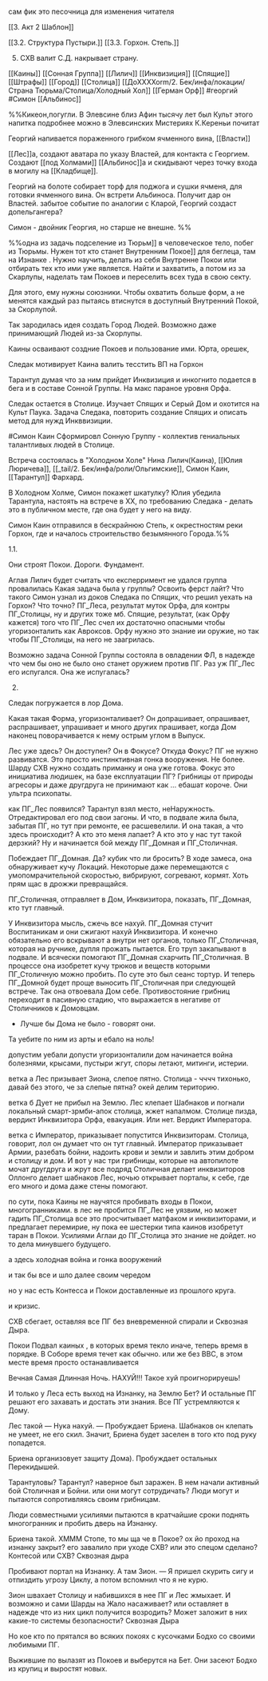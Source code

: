 сам фик это песочница для изменения читателя


[[3. Акт 2 Шаблон]]

[[3.2. Структура Пустыри.]]
[[3.3. Горхон. Степь.]]


5. СХВ валит С.Д. накрывает страну.

[[Каины]] [[Сонная Группа]] [[Лилич]] [[Инквизиция]] [[Спящие]]
[[Штрафы]] 
[[Город]] [[Столица]] [[ДоХХХХоrm/2. Бек/инфа/локации/Страна Тюрьма/Столица/Холодный Хол]] 
[[Герман Орф]] #георгий #Симон 
[[Альбинос]]

%%Кикеон,погугли. В Элевсине близ Афин тысячу лет был Культ этого напитка
подробнее можно в Элевсинских Мистериях К.Кереньи почитат


Георгий напивается пораженного грибком ячменного вина, [[Власти]] 

[[Лес]]а, создают аватара по указу Властей, для контакта с Георгием. Создают [[под Холмами]] [[Альбинос]]а и скидывают через точку входа в могилу на [[Кладбище]].

Георгий на болоте собирает торф для поджога и сушки ячменя, для готовки ячменного вина.
Он встрети Альбиноса. Получит дар он Властей. 
забытое событие
по аналогии с Кларой, Георгий создаст допельгангера?

Симон - двойник Георгия, но старше не внешне.
%%

%%одна из задачь подселение из Тюрьм[](Страна%20Тюрьма.md)]] в человеческое тело, побег из Тюрьмы. Нужен тот кто станет Внутренним Покое[](Фокус%20Внутренний%20Покой.md)]] для беглеца, там на Изнанке  . Нужно научить, делать из себя Внутренне Покои или отбирать тех кто ими уже является. Найти и захватить, а потом из за Скарлупы, наделать там Покоев и переселить всех туда в свою секту.

Для этого, ему нужны союзники. Чтобы охватить больше форм, а не менятся каждый раз пытаясь втиснутся в доступный Внутренний Покой, за Скорлупой.

Так зародилась идея создать Город Людей. Возможно даже принимающий Людей из-за Скорлупы.

Каины осваивают создние Покоев и пользование ими.  Юрта, орешек, 

Следак мотивирует Каина валить тесстить ВП на Горхон

Тарантул думая что за ним прийдет Инквизиция и инкогнито подается в бега и в составе Сонной Группы. На макс параное уровня Орфа.

Следак остается в Столице. Изучает Спящих и Серый Дом и охотится на Культ Паука.
Задача Следака, повторить создание Спящих и описать метод для нужд Инкввизиции.

#Симон Каин Сформировл Сонную Группу - коллектив гениальных талантливых людей в Столице.

Встреча состоялась в "Холодном Холе" Нина Лилич(Каина), [[Юлия Люричева]], [[_tail/2. Бек/инфа/роли/Ольгимские]], Симон Каин, [[Тарантул]] Фархард.

В Холодном Холме, Симон покажет шкатулку?
Юлия убедила Тарантула, настоять на встрече в ХХ, по требованию Следака - делать это в публичном месте, где она будет у него на виду.


Симон Каин отправился в бескрайнюю Степь, к окрестностям реки Горхон, где и началось строительство безымянного Города.%%

1.1.  

Они строят Покои. Дороги. Фундамент.

Аглая Лилич будет считать что експерримент не удался группа провалилась
Какая задача была у группы? 
Освоить ферст лайт?
Что такого Симон узнал из доков Следака по Спящих, что решил уехать на Горхон?
Что точно? ПГ_Леса, результат муток Орфа, для контры ПГ_Столицы, ну и других тоже мб. Спящие, результат, (как Орфу кажется) того что ПГ_Лес счел их достаточно опасными чтобы угоризонталить как Авроксов. Орфу нужно это знание ии оружие, но так чтобы ПГ_Столицы, на него не заагрилась. 

Возможно задача Сонной Группы состояла в овладении ФЛ, в надежде что чем бы оно не было оно станет оружием против ПГ.  Раз уж ПГ_Лес его испугался. Она же испугалась?





2. 

Следак погружается в лор Дома. 

Какая такая Форма, угоризонталивает? 
Он допрашивает, опрашивает, распрашивает, упрашивает и много других прашивает, когда Дом наконец поворачивается к нему острым углом в Выпуск. 

Лес уже здесь? Он доступен? Он в Фокусе? Откуда Фокус? 
ПГ не нужно развиватся. Это просто инстинктивная гонка вооружения. Не более. Шарду СХВ нужно создать приманку и она уже готова.
Фокус это инициатива людишек, на базе експлуатации ПГ? 
Грибницы от природы агресоры и даже другдруга не принимают как ... ебашат короче. Они ультра психопаты.

как ПГ_Лес появился?
Тарантул взял место, неНаружность. Отредактировал его под свои загоны. И что, в подвале жила была, забытая ПГ, но тут при ремонте, ее расшевелили. И она такая, а что здесь происходит? А кто это меня лапает? А кто это у нас тут такой дерзкий? Ну и начинается бой между ПГ_Домная и ПГ_Столичная. 

Побеждает ПГ_Домная. Да? кубик что ли бросить?
В ходе замеса, она обнаруживает кучу Локаций. Некоторые даже перемещаются с умопомрачительной скоростью, вибрируют, согревают, кормят. Хоть прям щас в дрожжи превращайся.

ПГ_Столичная, отправляет в Дом, Инквизитора, показать, ПГ_Домная, кто тут главный.

У Инквизитора мысль, сжечь все нахуй.
ПГ_Домная стучит Воспитаникам и они сжигают нахуй Инквизитора. И конечно обязательно его вскрывают а внутри нет органов, только ПГ_Столичная, которая на ручнике, дупля прожать пытается. Его труп закапывают в подвале. И всячески помогают ПГ_Домная схарчить ПГ_Столичная. В процессе она изобретет кучу трюков и веществ которыми ПГ_Столичную можно пробить. По суте это был сеанс тортур. И теперь ПГ_Домной будет проще выносить ПГ_Столичная при следующей встрече. Так она отвоевала Дом себе. Противостояние грибниц переходит в пасивную стадию, что выражается в негативе от Столичников к Домовцам.
- Лучше бы Дома не было - говорят они.

Та уебите по ним из арты и ебало на ноль!

допустим уебали
допусти угоризонталили дом
начинается война болезнями, крысами, пустыри жгут, споры летают, митинги, истерии.

ветка а
Лес призывает Зиона, слепое пятно. Столица - чччч тихонько, давай без этого, че за слепые пятна? окей делим територию.

ветка б Дует не прибыл на Землю.
Лес клепает Шабнаков и погнали локальный смарт-зрмби-апок
столица, жжет напалмом.
Столице пизда, вердикт Инквизитора Орфа, евакуация.
Или нет. Вердикт Императора.

ветка с 
Император, приказывает попустится Инквизиторам.
Столица, говорит, лол он думает что он тут главный.
Император приказывает Армии, разебать бойни, надоить крови и земли и завлить этим добром и столицу и дом.
И вот у нас три грибницы, которые на автопилоте мочат другдруга и жрут все подряд
Столичная делает инквизиторов
Оллонго делает шабнаков
Лес, ночью открывает порталы, к себе, где его много и дома даже стены помогают.

по сути, пока Каины не научятся пробивать входы в Покои, многогранниками.
в лес не пробится
ПГ_Лес не уязвим, но может гадить
ПГ_Столица все это просчитывает матфаком и инквизиторами, и предлагает перемирие, ну пока ее шестерки типа каинов изобретут таран в Покои.
Усилиями Аглаи до ПГ_Столица это знание не дойдет.
но то дела минувшего будущего.

а здесь холодная война и гонка вооружений

и так бы все и шло далее своим чередом

но у нас есть Контесса и Покои доставленные из прошлого круга.

и кризис.

СХВ сбегает, оставляя все ПГ без вневременной спирали и Сквозная Дыра.

Покои Подвал каиных , в которых время текло иначе, теперь время в порядке.
В Соборе время течет как обычно.
или же без ВВС, в этом месте время просто останавливается

Вечная Самая Длинная Ночь. НАХУЙ!!!
Такое хуй проигнорируешь!

И только у Леса есть выход на Изнанку, на Землю Бет?
И остальные ПГ решают его захавать и достать эти знания.
Все ПГ устремляются к Дому.

Лес такой
— Нука нахуй. — Пробуждает Бриена. Шабнаков он клепать не умеет, не его скил. Значит, Бриена будет заселен в того кто под руку попадется.

Бриена организовует защиту Дома). Пробуждает остальных Перекидышей.

Тарантуловы? Тарантул? наверное был заражен. В нем начали активный бой Столичная и Бойни. или они могут сотрудичать? Люди могут и пытаются сопротивляясь своим грибницам.

Люди совместными усилиями пытаются в кратчайшие сроки поднять многогранник и пробить дверь на Изнанку. 

Бриена такой. ХМММ
Стопе, то мы ща че в Покое? ох йо
проход на изнанку закрыт? 
его завалило при уходе СХВ? 
или это спецом сделано? 
Контесой или СХВ?
Сквозная дыра

Пробивают портал на Изнанку. А там Зион.
— Я пришел скурить сигу и отпиздить угрозу Циклу, а потом вспомнил что я не курю.

Зион швахает Столицу и набившихся в нее ПГ и Лес жмыхает. И возможно и сами Шарды на Жало насаживает? или оставляет в надежде что из них цикл получится возродить? Может заложит в них какие-то системы безопасности? 
Сквозная Дыра

Но кое кто по прятался во всяких покоях с кусочками Бодхо со своими любимыми ПГ.

Выжившие по вылазят из Покоев и выберутся на Бет. Они засеют Бодхо из крупиц и выростят новых.

